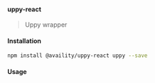#### uppy-react
> Uppy wrapper 

#### Installation

```bash
npm install @availity/uppy-react uppy --save
```

#### Usage

```javascript
```
